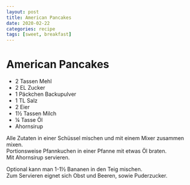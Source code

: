 ```yaml
---
layout: post
title: American Pancakes
date: 2020-02-22
categories: recipe
tags: [sweet, breakfast]
---
```

# American Pancakes

- 2 Tassen Mehl
- 2 EL Zucker
- 1 Päckchen Backupulver
- 1 TL Salz
- 2 Eier
- 1½ Tassen Milch
- ¼ Tasse Öl
- Ahornsirup

Alle Zutaten in einer Schüssel mischen und mit einem Mixer zusammen mixen.  
Portionsweise Pfannkuchen in einer Pfanne mit etwas Öl braten.  
Mit Ahornsirup servieren.  
  
Optional kann man 1-1½ Bananen in den Teig mischen.  
Zum Servieren eignet sich Obst und Beeren, sowie Puderzucker.  

